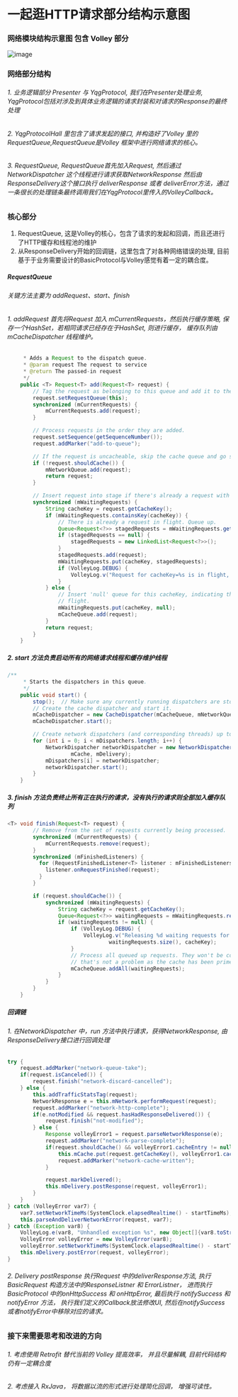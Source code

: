 # 一起逛HTTP请求部分结构示意图

### 网络模块结构示意图 包含 Volley 部分
![image](http://upload-images.jianshu.io/upload_images/2987776-5d0ae4d2f1f4c317.png?imageMogr2/auto-orient/strip%7CimageView2/2/w/1240)



### 网络部分结构
###### 1. 业务逻辑部分 Presenter 与 YqgProtocol, 我们在Presenter处理业务, YqgProtocol包括对涉及到具体业务逻辑的请求封装和对请求的Response的最终处理
###### 2. YqgProtocolHall 里包含了请求发起的接口, 并构造好了Volley 里的 RequestQueue,RequestQueue是Volley 框架中进行网络请求的核心。
###### 3. RequestQueue, RequestQueue首先加入Request, 然后通过NetworkDispatcher 这个线程进行请求获取NetworkResponse 然后由ResponseDelivery这个接口执行 deliverResponse 或者 deliverError方法，通过一条很长的处理链条最终调用我们在YqgProtocol里传入的VolleyCallback。


### 核心部分
1. RequestQueue, 这是Volley的核心，包含了请求的发起和回调，而且还进行了HTTP缓存和线程池的维护
2. 从ResponseDelivery开始的回调链，这里包含了对各种网络错误的处理, 目前基于于业务需要设计的BasicProtocol与Volley感觉有着一定的耦合度。

##### RequestQueue
###### 关键方法主要为 addRequest、start、finish
###### 1. addRequest 首先将Request 加入 mCurrentRequests，然后执行缓存策略, 保存一个HashSet，若相同请求已经存在于HashSet, 则进行缓存， 缓存队列由 mCacheDispatcher 线程维护。
```Java
     * Adds a Request to the dispatch queue.
     * @param request The request to service
     * @return The passed-in request
     */
    public <T> Request<T> add(Request<T> request) {
        // Tag the request as belonging to this queue and add it to the set of current requests.
        request.setRequestQueue(this);
        synchronized (mCurrentRequests) {
            mCurrentRequests.add(request);
        }

        // Process requests in the order they are added.
        request.setSequence(getSequenceNumber());
        request.addMarker("add-to-queue");

        // If the request is uncacheable, skip the cache queue and go straight to the network.
        if (!request.shouldCache()) {
            mNetworkQueue.add(request);
            return request;
        }

        // Insert request into stage if there's already a request with the same cache key in flight.
        synchronized (mWaitingRequests) {
            String cacheKey = request.getCacheKey();
            if (mWaitingRequests.containsKey(cacheKey)) {
                // There is already a request in flight. Queue up.
                Queue<Request<?>> stagedRequests = mWaitingRequests.get(cacheKey);
                if (stagedRequests == null) {
                    stagedRequests = new LinkedList<Request<?>>();
                }
                stagedRequests.add(request);
                mWaitingRequests.put(cacheKey, stagedRequests);
                if (VolleyLog.DEBUG) {
                    VolleyLog.v("Request for cacheKey=%s is in flight, putting on hold.", cacheKey);
                }
            } else {
                // Insert 'null' queue for this cacheKey, indicating there is now a request in
                // flight.
                mWaitingRequests.put(cacheKey, null);
                mCacheQueue.add(request);
            }
            return request;
        }
    }
```
##### 2. start 方法负责启动所有的网络请求线程和缓存维护线程
```Java
/**
     * Starts the dispatchers in this queue.
     */
    public void start() {
        stop();  // Make sure any currently running dispatchers are stopped.
        // Create the cache dispatcher and start it.
        mCacheDispatcher = new CacheDispatcher(mCacheQueue, mNetworkQueue, mCache, mDelivery);
        mCacheDispatcher.start();

        // Create network dispatchers (and corresponding threads) up to the pool size.
        for (int i = 0; i < mDispatchers.length; i++) {
            NetworkDispatcher networkDispatcher = new NetworkDispatcher(mNetworkQueue, mNetwork,
                    mCache, mDelivery);
            mDispatchers[i] = networkDispatcher;
            networkDispatcher.start();
        }
    }
```
##### 3. finish 方法负责终止所有正在执行的请求，没有执行的请求则全部加入缓存队列
```Java
<T> void finish(Request<T> request) {
        // Remove from the set of requests currently being processed.
        synchronized (mCurrentRequests) {
            mCurrentRequests.remove(request);
        }
        synchronized (mFinishedListeners) {
          for (RequestFinishedListener<T> listener : mFinishedListeners) {
            listener.onRequestFinished(request);
          }
        }

        if (request.shouldCache()) {
            synchronized (mWaitingRequests) {
                String cacheKey = request.getCacheKey();
                Queue<Request<?>> waitingRequests = mWaitingRequests.remove(cacheKey);
                if (waitingRequests != null) {
                    if (VolleyLog.DEBUG) {
                        VolleyLog.v("Releasing %d waiting requests for cacheKey=%s.",
                                waitingRequests.size(), cacheKey);
                    }
                    // Process all queued up requests. They won't be considered as in flight, but
                    // that's not a problem as the cache has been primed by 'request'.
                    mCacheQueue.addAll(waitingRequests);
                }
            }
        }
    }
```

##### 回调链
###### 1. 在NetworkDispatcher 中，run 方法中执行请求，获得NetworkResponse, 由ResponseDelivery接口进行回调处理
```Java
try {
    request.addMarker("network-queue-take");
    if(request.isCanceled()) {
        request.finish("network-discard-cancelled");
    } else {
        this.addTrafficStatsTag(request);
        NetworkResponse e = this.mNetwork.performRequest(request);
        request.addMarker("network-http-complete");
        if(e.notModified && request.hasHadResponseDelivered()) {
            request.finish("not-modified");
        } else {
            Response volleyError1 = request.parseNetworkResponse(e);
            request.addMarker("network-parse-complete");
            if(request.shouldCache() && volleyError1.cacheEntry != null) {
                this.mCache.put(request.getCacheKey(), volleyError1.cacheEntry);
                request.addMarker("network-cache-written");
            }

            request.markDelivered();
            this.mDelivery.postResponse(request, volleyError1);
        }
    }
} catch (VolleyError var7) {
    var7.setNetworkTimeMs(SystemClock.elapsedRealtime() - startTimeMs);
    this.parseAndDeliverNetworkError(request, var7);
} catch (Exception var8) {
    VolleyLog.e(var8, "Unhandled exception %s", new Object[]{var8.toString()});
    VolleyError volleyError = new VolleyError(var8);
    volleyError.setNetworkTimeMs(SystemClock.elapsedRealtime() - startTimeMs);
    this.mDelivery.postError(request, volleyError);
}     
```
###### 2. Delivery postResponse 执行Request 中的deliverResponse方法, 执行 BasicRequest 构造方法中的ResponseListner 和 ErrorListner， 进而执行 BasicProtocol 中的onHttpSuccess 和 onHttpError, 最后执行 notifySuccess 和 notifyError 方法， 执行我们定义的Callback放法修改UI, 然后在notifySuccess或者notifyError中移除对应的请求。

### 接下来需要思考和改进的方向
###### 1. 考虑使用 Retrofit 替代当前的 Volley 提高效率， 并且尽量解耦, 目前代码结构仍有一定耦合度
###### 2. 考虑接入 RxJava， 将数据以流的形式进行处理简化回调， 增强可读性。
